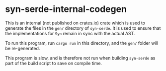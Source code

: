 # syn-serde-internal-codegen

This is an internal (not published on crates.io) crate which is used to generate
the files in the `gen/` directory of `syn-serde`. It is used to ensure that the
implementations for `Syn` remain in sync with the
actual AST.

To run this program, run `cargo run` in this directory, and the `gen/` folder
will be re-generated.

This program is slow, and is therefore not run when building `syn-serde` as part
of the build script to save on compile time.
